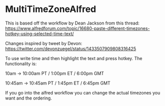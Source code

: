 # MultiTimeZoneAlfred
This is based off the workflow by Dean Jackson from this thread: https://www.alfredforum.com/topic/16680-paste-different-timezones-hotkey-using-selected-time-text/

Changes inspired by tweet by Devon: https://twitter.com/devonzuegel/status/1433507909808316425

To use write time and then highlight the text and press hotkey. The functionality is:

10am -> 10:00am PT / 1:00pm ET / 6:00pm GMT

10:45am -> 10:45am PT / 1:45pm ET / 6:45pm GMT

If you go into the alfred workflow you can change the actual timezones you want and the ordering.
